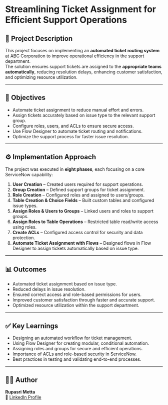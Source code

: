 # Streamlining Ticket Assignment for Efficient Support Operations

## 📖 Project Description
This project focuses on implementing an **automated ticket routing system** at ABC Corporation to improve operational efficiency in the support department.  
The solution ensures support tickets are assigned to the **appropriate teams automatically**, reducing resolution delays, enhancing customer satisfaction, and optimizing resource utilization.

---

## 🎯 Objectives
- Automate ticket assignment to reduce manual effort and errors.  
- Assign tickets accurately based on issue type to the relevant support group.  
- Configure roles, users, and ACLs to ensure secure access.  
- Use Flow Designer to automate ticket routing and notifications.  
- Optimize the support process for faster issue resolution.

---

## ⚙️ Implementation Approach
The project was executed in **eight phases**, each focusing on a core ServiceNow capability:

1. **User Creation** – Created users required for support operations.  
2. **Group Creation** – Defined support groups for ticket assignment.  
3. **Role Creation** – Configured roles and assigned to users/groups.  
4. **Table Creation & Choice Fields** – Built custom tables and configured issue types.  
5. **Assign Roles & Users to Groups** – Linked users and roles to support groups.  
6. **Assign Roles to Table Operations** – Restricted table read/write access using roles.  
7. **Create ACLs** – Configured access control for security and data protection.  
8. **Automate Ticket Assignment with Flows** – Designed flows in Flow Designer to assign tickets automatically based on issue type.

---

## 📊 Outcomes
- Automated ticket assignment based on issue type.  
- Reduced delays in issue resolution.  
- Ensured correct access and role-based permissions for users.  
- Improved customer satisfaction through faster and accurate support.  
- Optimized resource utilization within the support department.

---

## ✅ Key Learnings
- Designing an automated workflow for ticket management.  
- Using Flow Designer for creating modular, conditional automation.  
- Assigning roles and groups for secure and efficient operations.  
- Importance of ACLs and role-based security in ServiceNow.  
- Best practices in testing and validating end-to-end processes.

---

## 👩‍💻 Author
**Rupasri Metta**  
🔗 [LinkedIn Profile](https://www.linkedin.com/in/rupasri-metta)
